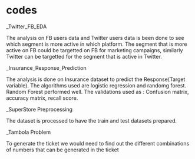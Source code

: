 # codes
_Twitter_FB_EDA



The analysis on FB users data and Twitter users data is been done to see which segment is more active in which platform. 
The segment that is more active on FB could be targetted on FB for marketing campaigns, similarly Twitter can be targetted for the segment that is active in Twitter.





_Insurance_Response_Prediction



The analysis is done on Insurance dataset to predict the Response(Target variable). The algorithms used are logistic regression and randomg forest. Random Forest performed well. The validations used as : Confusion matrix, accuracy matrix, recall score. 





_SuperStore Preprocessing



The dataset is processed to have the train and test datasets prepared.






_Tambola Problem




To generate the ticket we would need to find out the different combinations of numbers that can be generated in the ticket


